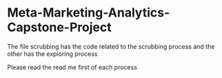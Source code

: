 # Meta-Marketing-Analytics-Capstone-Project

The file scrubbing has the code related to the scrubbing process and the other has the exploring process

Please read the read me first of each process
